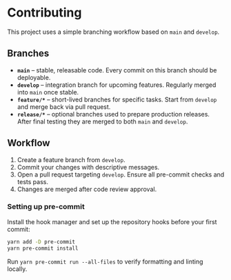 # Contributing

This project uses a simple branching workflow based on `main` and `develop`.

## Branches

- **`main`** – stable, releasable code. Every commit on this branch should be deployable.
- **`develop`** – integration branch for upcoming features. Regularly merged into `main` once stable.
- **`feature/*`** – short-lived branches for specific tasks. Start from `develop` and merge back via pull request.
- **`release/*`** – optional branches used to prepare production releases. After final testing they are merged to both `main` and `develop`.

## Workflow

1. Create a feature branch from `develop`.
2. Commit your changes with descriptive messages.
3. Open a pull request targeting `develop`. Ensure all pre-commit checks and tests pass.
4. Changes are merged after code review approval.

### Setting up pre-commit

Install the hook manager and set up the repository hooks before your first commit:

```bash
yarn add -D pre-commit
yarn pre-commit install
```

Run `yarn pre-commit run --all-files` to verify formatting and linting locally.
